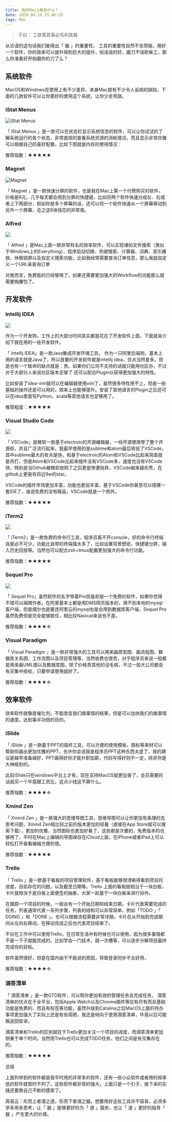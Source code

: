 ```yaml
---
title: 我的Mac上都有什么？
date: 2020-04-19 23:40:29
tags: Mac
---
```


>  子曰： 工欲善其事必先利其器


从论语的这句话我们能得出「 器 」的重要性， 工具的重要性自然不言而喻，用好一个软件，你的效率可以提升得到巨大的提升，俗话说的好，磨刀不误砍柴工，那么你准备好开始磨你的刀了么？


## 系统软件


MacOS和Windows在使用上有不少差异，本身Mac就有不少令人诟病的缺陷，下面的几款软件可以让你更好的使用这个系统，让你少走弯路。
<!-- more -->

 
### iStat Menus
 
 ![iStat Menus](https://tva1.sinaimg.cn/large/007S8ZIlly1gdzitxgpodj319w0u0n36.jpg)


「 iStat  Menus 」是一款可以在状态栏显示系统信息的软件，可以让你试试的了解系统运行的各个状态，非常直观的查看系统资源的消耗情况，而且显示非常优雅可以根据自己的喜好配置，比如下图就是内存的使用情况：





推荐指数：★★★★★


 
### Magnet
 

![Magnet](https://tva1.sinaimg.cn/large/007S8ZIlly1gdzivgcctyj30m80dwgmq.jpg)



「 Magnet 」是一款快速分屏的软件，也是我在Mac上第一个付费购买的软件，价格是6元，几乎每天都会用到分屏的快捷键，比如将两个软件快速分成左、右或者上下两部分，假如你是多个屏幕的话，还可以将一个软件快速从一个屏幕移动到另外一个屏幕，总之这6块钱花的非常值。


 
### Alfred
 
![](https://tva1.sinaimg.cn/large/007S8ZIlly1gdzixbe9vnj318f0m743g.jpg)


「 Alfred 」是Mac上面一款非常有名的效率软件，可以实现诸如文件搜索（类似于Windows上的Everything）、程序启动切换、热键搜索、计算器、词典、音乐播放、休眠锁屏以及自定义搜索功能，比如我经常需要查询订单信息，那么我就自定义一个URL来查询订单



对我而言，免费版的已经够用了，如果还需要更加强大的Workflow的功能那么就需要掏腰包了。


## 开发软件



### Intellij IDEA 


![](https://tva1.sinaimg.cn/large/007S8ZIlly1gdziykasrxj30m80b40tn.jpg)


作为一个开发狗，工作上的大部分时间其实都是花在了开发软件上面，下面就来介绍下我在用的一些开发软件。


「 Intellij IDEA」是一款Java集成开发环境工具， 作为一只阿里后端狗，基本上用的语言就是Java了，所以首要的开发软件就是intellij idea，优点当然是多，但是也有一个致命的缺点就是：贵。如果你们公司不支持的话就只能用社区办，不过对于大部分人来说社区版本足够了
还可以配合Plugin以获得更加强大的特性。


比如安装了idea-vim就可以在编辑器使用vim了，虽然很多特性用不上，但是一些基础的操作还是可以用的，效率上也能够提升。安装了其他语言的Plugin之后还可以在idea里面写Python，scala等其他语言也足够用了。


推荐程度：★★★★★

 
### Visual Studio Code
 
![](https://tva1.sinaimg.cn/large/007S8ZIlly1gdzizqsum6j30dw06ydg2.jpg)

「 VSCode」是微软一款基于electroic的开源编辑器，一经开源便席卷了整个开源街，并且广泛流行起来，我最早使用的是sublime和atom最后转投了VSCode，其中sublime最大的有点是快，和基于electroic的Atom和VSCode比起来简直就是吊打，但是Atom和VSCode比起来插件没有VSCode多，速度也没有VSCode快，特别是当Github被微软收购了之后更是惨遭抛弃，VSCode越来越优秀，在github上更是有将近9w的star。





VSCode的插件市场更加丰富，功能也更加丰富，基于VSCode你甚至可以搭建一套IDE了，谁说免费的没有精品，VSCode就是一个例外。





推荐指数：★★★★★




 
### iTerm2
 

![](https://tva1.sinaimg.cn/large/007S8ZIlly1gdzj0eaqkkj30k80akjs3.jpg)

「 iTerm2」是一款免费的命令行工具，程序员离不开console，好的命令行终端自是必不可少，功能比自带的终端强太多了，比如设置背景壁纸，快捷键分屏，输入历史回放等。当然也可以配合zsh+tmux配置更加强大的命令行功能。



推荐指数：★★★★★





 
### Sequel Pro
 
![](https://tva1.sinaimg.cn/large/007S8ZIlly1gdzj1yfni3j31s20u0gu3.jpg)

「 Sequel Pro」虽然软件的名字带着Pro但是却是一个免费的软件，如果你觉得不错可以捐赠作者。在阿里基本上都是用DMS网页版本的，用不到本地的mysql客户端，但是偶尔也是要连阿里云的mysql也是会用到数据库客户端，Sequel Pro虽然免费但是完全能够胜任，相比较Navicat来说也不差。


推荐指数：★★★★☆





 
### Visual Paradigm
 


「 Visual Paradigm 」是一款非常强大的工具可以用来画原型图、画流程图、数据库关系图、工作流图以及项目管理等，当然收费也很贵，对于程序员来说一般都是用来画UML图以及数据库图，除了价格贵其他的没毛病，不过一般大公司都会有买集中授权，只要申请使用就好了。



推荐指数：★★★★☆




## 效率软件




效率软件就像是催化剂，不能改变我们做事情的结果，但是可以加快我们的做事情的速度，达到事半功倍的目的。





 
### iSlide
 




「 iSlide 」是一款基于PPT的插件工具，可以方便的使用模板，图标等素材可以帮助你画出更加优雅的PPT，也许你会说我是程序员PPT这种东西太虚了，我的建议是越早准备越好，PPT画得好你才能升职加薪，代码写得好则不一定，除非你是大神级别的。



此前iSlide只在windows平台上才有，现在支持MacOS就更加香了，会员需要的话就买一个毕竟跟工资比，这点小钱这不算什么。


推荐指数：★★★★☆



 
### Xmind  Zen
 








「 Xmind Zen 」是一款强大的思维导图工具，思维导图可以让你更加有条理的去思考问题，Xmind Zen相比较之前的版本更加的轻量（直接在App Store就可以搜索下载），更加的优雅，当然图标也更加好看了，这些都是次要的，免费版本的也够用了，平时在Mac上编辑的导图保存在iCloud上面，在iPhone或者iPad上可以轻松打开查看编辑方便的很。



推荐指数：★★★★★




 
### Trello
 






「 Trello 」是一款基于看板的项目管理软件，基于看板能够很清晰得看到项目的进度，目前存在的问题，以及截至日期等。Trello 上面的看板就相当于一块白板，卡片就相当于是白板上面便签的抽象，大家一起基于一块白板来进行协作。



在跟踪一个项目的时候，一般会有一个开始日期和结束日期，卡片代表需要完成的任务，列表通常代表一系列步骤，列表的结构可以非常简单，例如「TODO  」「 DOING 」和「DONE 」，也可以根据流程需要非常详细，卡片在从开始到完成期间从左向右移动，在移动完成之后也代表项目结束了。



不仅在工作中可以使用Trello，在日常生活中有时候也可以使用，因为很多事情都不是一下子就能完成的，比如学会一门技术，跳一次槽等，可以逐步分解项目最终完成你的目标。







软件虽然很好，但是在国内由于不能说的原因，导致登录同步不太好用，

推荐指数：★★★★☆


 
### 滴答清单
 




「  滴答清单 」是一款GTD软件，可以帮你更加有效的管理任务且完成任务，
滴答清单的优点在于全平台，包括Apple Watch以及Chrome插件等应有尽有而且基础功能是免费的，而且有标签等功能，虽然升级到Catalina之后MacOS上面的待办事项更加强大了实际上还是有些简陋，我还是倾向于使用滴答清单，毕竟以后可能叛逃回安卓。


滴答清单和Trello的区别就在于Trello更加关注一个项目的进度，而滴答清单更加侧重于单个时间，当然用Trello也可以完成TODO任务，他们之间是有交集存在的。





推荐指数：★★★★★


总结




上面列举到的软件都是我平时用的非常多的软件，还有一些小众软件或者用的频率低的软件就暂时不列了，这些软件都非常的强大。上面只是一个引子，接下来的实践还要靠自己不断的摸索了。


周易云：形而上者谓之道，形而下者谓之器。想要用好这些工具并不容易，必须多学多用多思考，让「 器 」能够更好的为「 道 」服务，也让「 道 」更好的指导「 器 」产生更大的价值。





